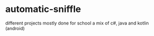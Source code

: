 # automatic-sniffle
different projects mostly done for school
a mix of c#, java and kotlin (android)

